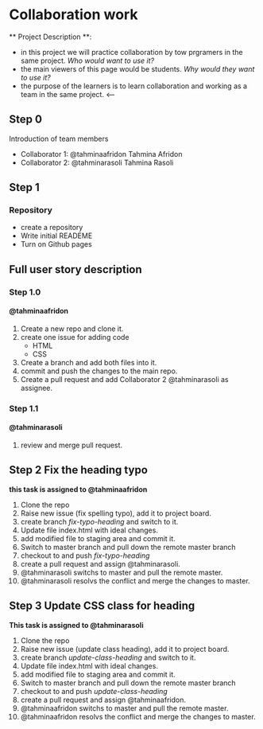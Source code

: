 # Collaboration work
** Project Description **:
* in this project we will practice collaboration by tow prgramers in the same project.
*Who would want to use it?*
* the main viewers of this page would be students. 
*Why would they want to use it?*
* the purpose of the learners is to learn collaboration and working as a team in the same project.
<--
## Step 0
Introduction of team members
* Collaborator 1:
@tahminaafridon Tahmina Afridon
* Collaborator 2:
@tahminarasoli Tahmina Rasoli
## Step 1
### Repository 
* create a repository
* Write initial READEME
* Turn on Github pages


## Full user story description
### Step 1.0 
#### @tahminaafridon 
1. Create a new repo and clone it.
2. create one issue for adding code 
    * HTML
    * CSS
3. Create a branch and add both files into it.
4. commit and push the changes to the main repo.
5. Create a pull request and add Collaborator 2 @tahminarasoli as assignee.

### Step 1.1 
#### @tahminarasoli
1. review and merge pull request.

## Step 2 Fix the heading typo
**this task is assigned to @tahminaafridon**
1. Clone the repo
2. Raise new issue (fix spelling typo), add it to project board.
3. create branch *fix-typo-heading* and switch to it.
4. Update file index.html with ideal changes.
5. add modified file to staging area and commit it.
6. Switch to master branch and pull down the remote master branch
7. checkout to and push *fix-typo-heading* 
8. create a pull request and assign @tahminarasoli.
9. @tahminarasoli switchs to master and pull the remote master.
10. @tahminarasoli resolvs the conflict and merge the changes to master.

## Step 3 Update CSS class for heading 
**This task is assigned to @tahminarasoli**
1. Clone the repo
2. Raise new issue (update class heading), add it to project board.
3. create branch *update-class-heading* and switch to it.
4. Update file index.html with ideal changes.
5. add modified file to staging area and commit it.
6. Switch to master branch and pull down the remote master branch
7. checkout to and push *update-class-heading* 
8. create a pull request and assign @tahminaafridon.
9. @tahminaafridon switchs to master and pull the remote master.
10. @tahminaafridon resolvs the conflict and merge the changes to master.


